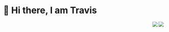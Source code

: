 <h1> 👋 Hi there, I am Travis </h1>

<p>
  <img align="right" src="https://github-readme-stats.vercel.app/api?username=TravisRoad&show_icons=true&theme=radical" />
  <img align="right" src="https://github-readme-stats.vercel.app/api/wakatime?username=TravisRoad&layout=compact&theme=radical" />
</p>
